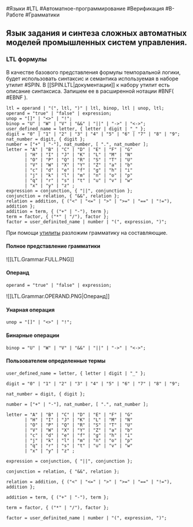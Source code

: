 #Языки #LTL #Автоматное-программирование #Верификация #В-Работе #Грамматики 
## Язык задания и синтеза сложных автоматных моделей промышленных систем управления.

### LTL формулы

В качестве базового представления формулы темпоральной логики, будет использовать синтаксис и семантика используемая в наборе утилит #SPIN. В [[SPIN.LTL|документации]] к набору утилит есть описание синтаксиса. Запишем ее в расширенной нотации #BNF( #EBNF ).

```ebnf
ltl = operand | "(", ltl, ")" | ltl, binop, ltl | unop, ltl;
operand = "true" | "false" | expression;
unop = "[]" | "<>" | "!";
binop = "U" | "W" | "V" | "&&" | "||" | "->" | "<->";
user_defined_name = letter, { letter | digit | "_" };
digit = "0" | "1" | "2" | "3" | "4" | "5" | "6" | "7" | "8" | "9";
nat_number = digit, { digit };
number = ["+" | "-"], nat_number, [ ".", nat_number ];
letter = "A" | "B" | "C" | "D" | "E" | "F" | "G"
       | "H" | "I" | "J" | "K" | "L" | "M" | "N"
       | "O" | "P" | "Q" | "R" | "S" | "T" | "U"
       | "V" | "W" | "X" | "Y" | "Z" | "a" | "b"
       | "c" | "d" | "e" | "f" | "g" | "h" | "i"
       | "j" | "k" | "l" | "m" | "n" | "o" | "p"
       | "q" | "r" | "s" | "t" | "u" | "v" | "w"
       | "x" | "y" | "z" ;
expression = conjunction, { "||", conjunction };
conjunction = relation, { "&&", relation };
relation = addition, { ("<" | "<=" | ">" | ">=" | "==" | "!="), addition };
addition = term, { ("+" | "-"), term };
term = factor, { ("*" | "/"), factor };
factor = user_definited_name | number | "(", expression, ")";
```

При помощи [утилиты](https://matthijsgroen.github.io/ebnf2railroad/try-yourself.html) разложим грамматику на составляющие.

#### Полное представление грамматики
![[LTL.Grammar.FULL.PNG]]

#### Операнд
```ebnf
operand = "true" | "false" | expression;
```

![[LTL.Grammar.OPERAND.PNG|Операнд]]
#### Унарная операция
```ebnf
unop = "[]" | "<>" | "!";
```
#### Бинарные операции
```ebnf
binop = "U" | "W" | "V" | "&&" | "||" | "->" | "<->";
```
#### Пользователем определенные термы
```ebnf
user_defined_name = letter, { letter | digit | "_" };
```

```ebnf
digit = "0" | "1" | "2" | "3" | "4" | "5" | "6" | "7" | "8" | "9";
```

```ebnf
nat_number = digit, { digit };
```

```ebnf
number = ["+" | "-"], nat_number, [ ".", nat_number ];
```

```ebnf
letter = "A" | "B" | "C" | "D" | "E" | "F" | "G"
       | "H" | "I" | "J" | "K" | "L" | "M" | "N"
       | "O" | "P" | "Q" | "R" | "S" | "T" | "U"
       | "V" | "W" | "X" | "Y" | "Z" | "a" | "b"
       | "c" | "d" | "e" | "f" | "g" | "h" | "i"
       | "j" | "k" | "l" | "m" | "n" | "o" | "p"
       | "q" | "r" | "s" | "t" | "u" | "v" | "w"
       | "x" | "y" | "z" ;
```

```ebnf
expression = conjunction, { "||", conjunction };
```

```ebnf
conjunction = relation, { "&&", relation };
```

```ebnf
relation = addition, { ("<" | "<=" | ">" | ">=" | "==" | "!="), addition };
```

```ebnf
addition = term, { ("+" | "-"), term };
```

```ebnf
term = factor, { ("*" | "/"), factor };
```

```ebnf
factor = user_definited_name | number | "(", expression, ")";
```